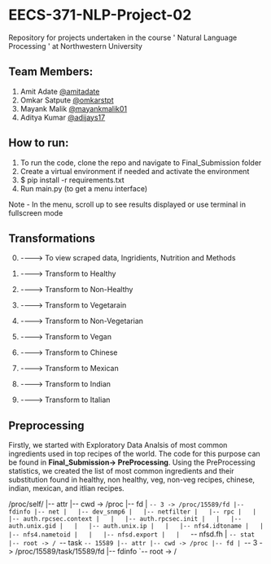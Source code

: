 # EECS-371-NLP-Project-02
Repository for projects undertaken in the course ' Natural Language Processing ' at Northwestern University

## Team Members:

1. Amit Adate [@amitadate](https://github.com/amitadate)
2. Omkar Satpute [@omkarstpt](https://github.com/omkarstpt)
3. Mayank Malik [@mayankmalik01](https://github.com/mayankmalik01)
4. Aditya Kumar [@adijays17](https://github.com/adijays17)

## How to run:
1. To run the code, clone the repo and navigate to Final_Submission folder
2. Create a virtual environment if needed and activate the environment
3. $ pip install -r  requirements.txt
4. Run main.py (to get a menu interface)

Note - In the menu, scroll up to see results displayed or use terminal in fullscreen mode

## Transformations

0) ----> To view scraped data, Ingridients, Nutrition and Methods

1) ----> Transform to Healthy

2) ----> Transform to Non-Healthy

3) ----> Transform to Vegetarain

4) ----> Transform to Non-Vegetarian

5) ----> Transform to Vegan

6) ----> Transform to Chinese

7) ----> Transform to Mexican

8) ----> Transform to Indian

9) ----> Transform to Italian

## Preprocessing

Firstly, we started with Exploratory Data Analsis of most common ingredients used in top recipes of the world. The code for this purpose can be found in **Final_Submission-> PreProcessing**. Using the PreProcessing statistics, we created the list of most common ingredients  and their substitution found in healthy, non healthy, veg, non-veg recipes, chinese, indian, mexican, and itlian recipes.


/proc/self/
|-- attr
|-- cwd -> /proc
|-- fd
|   `-- 3 -> /proc/15589/fd
|-- fdinfo
|-- net
|   |-- dev_snmp6
|   |-- netfilter
|   |-- rpc
|   |   |-- auth.rpcsec.context
|   |   |-- auth.rpcsec.init
|   |   |-- auth.unix.gid
|   |   |-- auth.unix.ip
|   |   |-- nfs4.idtoname
|   |   |-- nfs4.nametoid
|   |   |-- nfsd.export
|   |   `-- nfsd.fh
|   `-- stat
|-- root -> /
`-- task
    `-- 15589
        |-- attr
        |-- cwd -> /proc
        |-- fd
        | `-- 3 -> /proc/15589/task/15589/fd
        |-- fdinfo
        `-- root -> /
